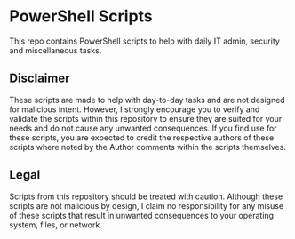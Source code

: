 # PowerShell Scripts
This repo contains PowerShell scripts to help with daily IT admin, security and miscellaneous tasks.
## Disclaimer
These scripts are made to help with day-to-day tasks and are not designed for malicious intent. However, I strongly encourage you to verify and validate the scripts within this repository to ensure they are suited for your needs and do not cause any unwanted consequences. If you find use for these scripts, you are expected to credit the respective authors of these scripts where noted by the Author comments within the scripts themselves. 
## Legal
Scripts from this repository should be treated with caution. Although these scripts are not malicious by design, I claim no responsibility for any misuse of these scripts that result in unwanted consequences to your operating system, files, or network. 
